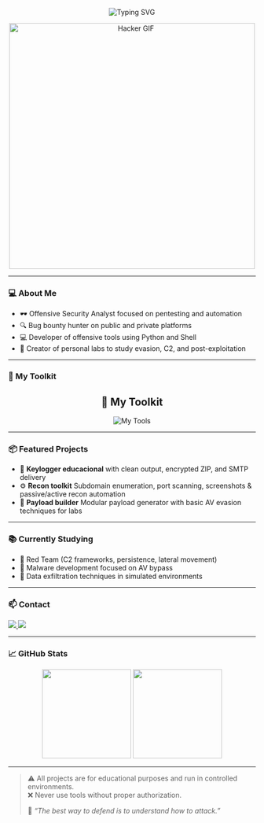 <!-- 🧠 Typing SVG Header -->
<p align="center">
  <img src="https://readme-typing-svg.demolab.com?font=Fira+Code&size=24&pause=1000&color=F70000&center=true&vCenter=true&width=440&lines=Hey%2C+I'm+c0ne+%F0%9F%91%8B;Offensive+Security+Enthusiast;Bug+Bounty+Hunter;Red+Team+%7C+Python%7CMalware" alt="Typing SVG" />
</p>

<p align="center">
  <img src="https://media.giphy.com/media/5OXJeFYAucQYhpLEPi/giphy.gif?cid=ecf05e47zcyvq45i3uhletsh0z1e7zgu67zirlwgsvmzyq4m&ep=v1_gifs_search&rid=giphy.gif&ct=g" width="500" alt="Hacker GIF"/>
</p>

---

### 💻 About Me

- 🕶️ Offensive Security Analyst focused on pentesting and automation
- 🔍 Bug bounty hunter on public and private platforms
- 💻 Developer of offensive tools using Python and Shell
- 🧪 Creator of personal labs to study evasion, C2, and post-exploitation

---

### 🧰 My Toolkit

<h2 align="center">🧰 My Toolkit</h2> 
<p align="center">
  <img src="https://skillicons.dev/icons?i=linux,bash,python,git,vscode,cs,cpp,metasploit,powershell&perline=8" alt="My Tools"/> 
</p>


---

### 📦 Featured Projects

- 🔐 **Keylogger educacional** with clean output, encrypted ZIP, and SMTP delivery
- ⚙️ **Recon toolkit** Subdomain enumeration, port scanning, screenshots & passive/active recon automation
- 🧬 **Payload builder** Modular payload generator with basic AV evasion techniques for labs

---

### 📚 Currently Studying

- 👺 Red Team (C2 frameworks, persistence, lateral movement)
- 🦠  Malware development focused on AV bypass
- 📡 Data exfiltration techniques in simulated environments

---

### 📫 Contact

<a href="mailto:c0nezera@proton.me"> <img src="https://img.shields.io/badge/email-c0nezera@proton.me-purple?style=for-the-badge&logo=protonmail&logoColor=white" /> </a> <a href="https://github.com/c0neX"> <img src="https://img.shields.io/badge/GitHub-c0neX-black?style=for-the-badge&logo=github" /> </a> </p>

---

### 📈 GitHub Stats

<p align="center">
  <img src="https://github-readme-stats.vercel.app/api?username=c0neX&show_icons=true&theme=radical&cache_seconds=3600" height="181"/>
  <img src="https://github-readme-stats.vercel.app/api/top-langs/?username=c0neX&layout=compact&theme=radical" height="181"/>
</p>


---

> ⚠️ All projects are for educational purposes and run in controlled environments.  
> ❌ Never use tools without proper authorization.
> 
> 🧠 *“The best way to defend is to understand how to attack.”*
